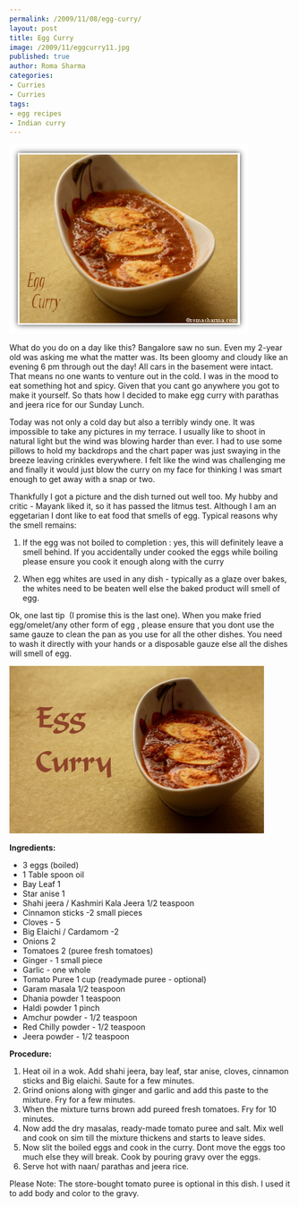```yaml
--- 
permalink: /2009/11/08/egg-curry/
layout: post
title: Egg Curry
image: /2009/11/eggcurry11.jpg
published: true
author: Roma Sharma
categories: 
- Curries
- Curries
tags:
- egg recipes
- Indian curry
---
```

<img class="alignnone size-full wp-image-2026" title="eggCurry1" src="/2009/11/eggcurry11.jpg" alt="eggCurry1" width="427" height="337" />

What do you do on a day like this? Bangalore saw no sun. Even my 2-year old was asking me what the matter was. Its been gloomy and cloudy like an evening 6 pm through out the day! All cars in the basement were intact. That means no one wants to venture out in the cold. I was in the mood to eat something hot and spicy. Given that you cant go anywhere you got to make it yourself. So thats how I decided to make egg curry with parathas and jeera rice for our Sunday Lunch.<!--more-->

Today was not only a cold day but also a terribly windy one. It was impossible to take any pictures in my terrace. I usually like to shoot in natural light but the wind was blowing harder than ever. I had to use some pillows to hold my backdrops and the chart paper was just swaying in the breeze leaving crinkles everywhere. I felt like the wind was challenging me and finally it would just blow the curry on my face for thinking I was smart enough to get away with a snap or two.

Thankfully I got a picture and the dish turned out well too. My hubby and critic - Mayank liked it, so it has passed the litmus test. Although I am an eggetarian I dont like to eat food that smells of egg. Typical reasons why the smell remains:

1) If the egg was not boiled to completion : yes, this will definitely leave a smell behind. If you accidentally under cooked the eggs while boiling please ensure you cook it enough along with the curry

2) When egg whites are used in any dish - typically as a glaze over bakes, the whites need to be beaten well else the baked product will smell of egg.

Ok, one last tip  (I promise this is the last one). When you make fried egg/omelet/any other form of egg , please ensure that you dont use the same gauze to clean the pan as you use for all the other dishes. You need to wash it directly with your hands or a disposable gauze else all the dishes will smell of egg.

<div class='post-image'><img class="size-full wp-image-2027" title="eggCurry" src="/2009/11/eggcurry2.jpg" alt="A Rainy Day Creation" width="455" height="299" /></div>

<strong>Ingredients:</strong>
<ul>
	<li>3 eggs (boiled)</li>
	<li>1 Table spoon oil</li>
	<li>Bay Leaf 1</li>
	<li>Star anise 1</li>
	<li>Shahi jeera / Kashmiri Kala Jeera 1/2 teaspoon</li>
	<li>Cinnamon sticks -2 small pieces</li>
	<li>Cloves - 5</li>
	<li>Big Elaichi / Cardamom -2</li>
	<li>Onions 2</li>
	<li>Tomatoes 2 (puree fresh tomatoes)</li>
	<li>Ginger - 1 small piece</li>
	<li>Garlic - one whole</li>
	<li>Tomato Puree 1 cup (readymade puree - optional)</li>
	<li>Garam masala 1/2 teaspoon</li>
	<li>Dhania powder 1 teaspoon</li>
	<li>Haldi powder 1 pinch</li>
	<li>Amchur powder - 1/2 teaspoon</li>
	<li>Red Chilly powder - 1/2 teaspoon</li>
	<li>Jeera powder - 1/2 teaspoon</li>
</ul>
<strong>Procedure:</strong>
<ol>
	<li>Heat oil in a wok. Add shahi jeera, bay leaf, star anise, cloves, cinnamon sticks and Big elaichi. Saute for a few minutes.</li>
	<li>Grind onions along with ginger and garlic and add this paste to the mixture. Fry for a few minutes.</li>
	<li>When the mixture turns brown add pureed fresh tomatoes. Fry for 10 minutes.</li>
	<li>Now add the dry masalas, ready-made tomato puree and salt. Mix well and cook on sim till the mixture thickens and starts to leave sides.</li>
	<li>Now slit the boiled eggs and cook in the curry. Dont move the eggs too much else they will break. Cook by pouring gravy over the eggs.</li>
	<li>Serve hot with naan/ parathas and jeera rice.</li>
</ol>
Please Note:
The store-bought tomato puree is optional in this dish. I used it to add body and color to the gravy.
